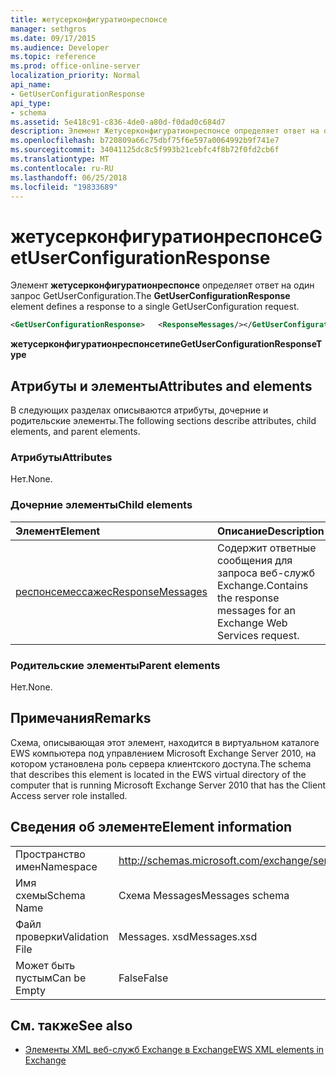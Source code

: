 ```yaml
---
title: жетусерконфигуратионреспонсе
manager: sethgros
ms.date: 09/17/2015
ms.audience: Developer
ms.topic: reference
ms.prod: office-online-server
localization_priority: Normal
api_name:
- GetUserConfigurationResponse
api_type:
- schema
ms.assetid: 5e418c91-c836-4de0-a80d-f0dad0c684d7
description: Элемент Жетусерконфигуратионреспонсе определяет ответ на один запрос GetUserConfiguration.
ms.openlocfilehash: b720809a66c75dbf75f6e597a0064992b9f741e7
ms.sourcegitcommit: 34041125dc8c5f993b21cebfc4f8b72f0fd2cb6f
ms.translationtype: MT
ms.contentlocale: ru-RU
ms.lasthandoff: 06/25/2018
ms.locfileid: "19833689"
---
```

# <a name="getuserconfigurationresponse"></a><span data-ttu-id="164b7-103">жетусерконфигуратионреспонсе</span><span class="sxs-lookup"><span data-stu-id="164b7-103">GetUserConfigurationResponse</span></span>

<span data-ttu-id="164b7-104">Элемент **жетусерконфигуратионреспонсе** определяет ответ на один запрос GetUserConfiguration.</span><span class="sxs-lookup"><span data-stu-id="164b7-104">The **GetUserConfigurationResponse** element defines a response to a single GetUserConfiguration request.</span></span> 
  
```xml
<GetUserConfigurationResponse>   <ResponseMessages/></GetUserConfigurationResponse>
```

 <span data-ttu-id="164b7-105">**жетусерконфигуратионреспонсетипе**</span><span class="sxs-lookup"><span data-stu-id="164b7-105">**GetUserConfigurationResponseType**</span></span>
## <a name="attributes-and-elements"></a><span data-ttu-id="164b7-106">Атрибуты и элементы</span><span class="sxs-lookup"><span data-stu-id="164b7-106">Attributes and elements</span></span>

<span data-ttu-id="164b7-107">В следующих разделах описываются атрибуты, дочерние и родительские элементы.</span><span class="sxs-lookup"><span data-stu-id="164b7-107">The following sections describe attributes, child elements, and parent elements.</span></span>
  
### <a name="attributes"></a><span data-ttu-id="164b7-108">Атрибуты</span><span class="sxs-lookup"><span data-stu-id="164b7-108">Attributes</span></span>

<span data-ttu-id="164b7-109">Нет.</span><span class="sxs-lookup"><span data-stu-id="164b7-109">None.</span></span>
  
### <a name="child-elements"></a><span data-ttu-id="164b7-110">Дочерние элементы</span><span class="sxs-lookup"><span data-stu-id="164b7-110">Child elements</span></span>

|<span data-ttu-id="164b7-111">**Элемент**</span><span class="sxs-lookup"><span data-stu-id="164b7-111">**Element**</span></span>|<span data-ttu-id="164b7-112">**Описание**</span><span class="sxs-lookup"><span data-stu-id="164b7-112">**Description**</span></span>|
|:-----|:-----|
|[<span data-ttu-id="164b7-113">респонсемессажес</span><span class="sxs-lookup"><span data-stu-id="164b7-113">ResponseMessages</span></span>](responsemessages.md) <br/> |<span data-ttu-id="164b7-114">Содержит ответные сообщения для запроса веб-служб Exchange.</span><span class="sxs-lookup"><span data-stu-id="164b7-114">Contains the response messages for an Exchange Web Services request.</span></span>  <br/> |
   
### <a name="parent-elements"></a><span data-ttu-id="164b7-115">Родительские элементы</span><span class="sxs-lookup"><span data-stu-id="164b7-115">Parent elements</span></span>

<span data-ttu-id="164b7-116">Нет.</span><span class="sxs-lookup"><span data-stu-id="164b7-116">None.</span></span>
  
## <a name="remarks"></a><span data-ttu-id="164b7-117">Примечания</span><span class="sxs-lookup"><span data-stu-id="164b7-117">Remarks</span></span>

<span data-ttu-id="164b7-118">Схема, описывающая этот элемент, находится в виртуальном каталоге EWS компьютера под управлением Microsoft Exchange Server 2010, на котором установлена роль сервера клиентского доступа.</span><span class="sxs-lookup"><span data-stu-id="164b7-118">The schema that describes this element is located in the EWS virtual directory of the computer that is running Microsoft Exchange Server 2010 that has the Client Access server role installed.</span></span>
  
## <a name="element-information"></a><span data-ttu-id="164b7-119">Сведения об элементе</span><span class="sxs-lookup"><span data-stu-id="164b7-119">Element information</span></span>

|||
|:-----|:-----|
|<span data-ttu-id="164b7-120">Пространство имен</span><span class="sxs-lookup"><span data-stu-id="164b7-120">Namespace</span></span>  <br/> |http://schemas.microsoft.com/exchange/services/2006/messages  <br/> |
|<span data-ttu-id="164b7-121">Имя схемы</span><span class="sxs-lookup"><span data-stu-id="164b7-121">Schema Name</span></span>  <br/> |<span data-ttu-id="164b7-122">Схема Messages</span><span class="sxs-lookup"><span data-stu-id="164b7-122">Messages schema</span></span>  <br/> |
|<span data-ttu-id="164b7-123">Файл проверки</span><span class="sxs-lookup"><span data-stu-id="164b7-123">Validation File</span></span>  <br/> |<span data-ttu-id="164b7-124">Messages. xsd</span><span class="sxs-lookup"><span data-stu-id="164b7-124">Messages.xsd</span></span>  <br/> |
|<span data-ttu-id="164b7-125">Может быть пустым</span><span class="sxs-lookup"><span data-stu-id="164b7-125">Can be Empty</span></span>  <br/> |<span data-ttu-id="164b7-126">False</span><span class="sxs-lookup"><span data-stu-id="164b7-126">False</span></span>  <br/> |
   
## <a name="see-also"></a><span data-ttu-id="164b7-127">См. также</span><span class="sxs-lookup"><span data-stu-id="164b7-127">See also</span></span>



- [<span data-ttu-id="164b7-128">Элементы XML веб-служб Exchange в Exchange</span><span class="sxs-lookup"><span data-stu-id="164b7-128">EWS XML elements in Exchange</span></span>](ews-xml-elements-in-exchange.md)

